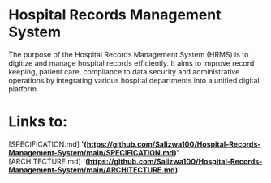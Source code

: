 # Hospital Records Management System  

The purpose of the Hospital Records Management System (HRMS) is to digitize and manage hospital records efficiently. It aims to improve record keeping, patient care, compliance to data security and administrative operations by integrating various hospital departments into a unified digital platform. 

# Links to:

[SPECIFICATION.md] **'(https://github.com/Salizwa100/Hospital-Records-Management-System/main/SPECIFICATION.md)'**  
[ARCHITECTURE.md] **'(https://github.com/Salizwa100/Hospital-Records-Management-System/main/ARCHITECTURE.md)'**


